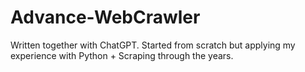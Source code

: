 # Advance-WebCrawler
Written together with ChatGPT. Started from scratch but applying my experience with Python + Scraping through the years.
